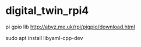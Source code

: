 # digital_twin_rpi4

pi gpio lib
http://abyz.me.uk/rpi/pigpio/download.html

sudo apt install libyaml-cpp-dev

